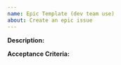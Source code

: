 ```yaml
---
name: Epic Template (dev team use)
about: Create an epic issue
---
```


**Description:**

**Acceptance Criteria:** 
